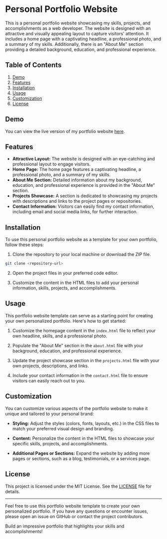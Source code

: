 # Personal Portfolio Website

This is a personal portfolio website showcasing my skills, projects, and accomplishments as a web developer. The website is designed with an attractive and visually appealing layout to capture visitors' attention. It includes a home page with a captivating headline, a professional photo, and a summary of my skills. Additionally, there is an "About Me" section providing a detailed background, education, and professional experience.

## Table of Contents

1. [Demo](#demo)
2. [Features](#features)
3. [Installation](#installation)
4. [Usage](#usage)
5. [Customization](#customization)
6. [License](#license)

## Demo

You can view the live version of my portfolio website [here](#insert_demo_link_here).

## Features

- **Attractive Layout:** The website is designed with an eye-catching and professional layout to engage visitors.
- **Home Page:** The home page features a captivating headline, a professional photo, and a summary of my skills.
- **About Me Section:** Detailed information about my background, education, and professional experience is provided in the "About Me" section.
- **Projects Showcase:** A section is dedicated to showcasing my projects with descriptions and links to the project pages or repositories.
- **Contact Information:** Visitors can easily find my contact information, including email and social media links, for further interaction.

## Installation

To use this personal portfolio website as a template for your own portfolio, follow these steps:

1. Clone the repository to your local machine or download the ZIP file.

```bash
git clone <repository-url>
```

2. Open the project files in your preferred code editor.

3. Customize the content in the HTML files to add your personal information, skills, projects, and accomplishments.

## Usage

This portfolio website template can serve as a starting point for creating your own personalized portfolio. Here's how to get started:

1. Customize the homepage content in the `index.html` file to reflect your own headline, skills, and a professional photo.

2. Populate the "About Me" section in the `about.html` file with your background, education, and professional experience.

3. Update the project showcase section in the `projects.html` file with your own projects, descriptions, and links.

4. Include your contact information in the `contact.html` file to ensure visitors can easily reach out to you.

## Customization

You can customize various aspects of the portfolio website to make it unique and tailored to your personal brand:

- **Styling:** Adjust the styles (colors, fonts, layouts, etc.) in the CSS files to match your preferred visual design and branding.
  
- **Content:** Personalize the content in the HTML files to showcase your specific skills, projects, and accomplishments.

- **Additional Pages or Sections:** Expand the website by adding more pages or sections, such as a blog, testimonials, or a services page.

## License

This project is licensed under the MIT License. See the [LICENSE](LICENSE) file for details.

---

Feel free to use this portfolio website template to create your own personalized portfolio. If you have any questions or encounter issues, please open an issue on GitHub or contact the project contributors.

Build an impressive portfolio that highlights your skills and accomplishments!